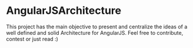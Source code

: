 # AngularJSArchitecture
This project has the main objective to present and centralize the ideas of a well defined and solid Architecture for AngularJS. Feel free to contribute, contest or just read :)
